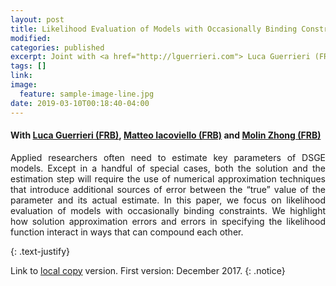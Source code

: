 ```yaml
---
layout: post
title: Likelihood Evaluation of Models with Occasionally Binding Constraints
modified:
categories: published
excerpt: Joint with <a href="http://lguerrieri.com"> Luca Guerrieri (FRB)</a>, <a href="https://www2.bc.edu/matteo-iacoviello/"> Matteo Iacoviello (FRB)</a> and <a href="https://sites.google.com/site/molinzhong/"> Molin Zhong (FRB)</a>. <i>Journal of Applied Econometrics, 34 (7), December 2019.</i>
tags: []
link:
image:
  feature: sample-image-line.jpg
date: 2019-03-10T00:18:40-04:00
---
```

#### With [Luca Guerrieri (FRB)](http://lguerrieri.com), [Matteo Iacoviello (FRB)](https://www2.bc.edu/matteo-iacoviello/) and [Molin Zhong (FRB)](https://sites.google.com/site/molinzhong/)

<p style="text-align:justify">
Applied researchers often need to estimate key parameters of DSGE models. Except in a handful of special cases, both the solution and the estimation step will require the use of numerical approximation techniques that introduce additional sources of error between the “true” value of the parameter and its actual estimate. In this paper, we focus on likelihood evaluation of models with occasionally binding constraints. We highlight how solution approximation errors and errors in specifying the likelihood function interact in ways that can compound each other.</p>
{: .text-justify}

Link to [local copy](/documents/cuba-borda-guerrieri.pdf) version. First version: December 2017.
{: .notice}
